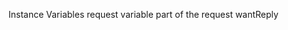 Instance Variables
	request	<SSH2ChannelRequest> variable part of the request
	wantReply	<Boolean>

